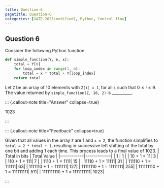 ```yaml
---
title: Question-6
pagetitle: Question-6
categories: [GATE-2021(modified), Python, Control flow]
---
```


## Question 6

Consider the following Python function:

```python
def simple_function(Y, n, x):
    total = Y[0]
    for loop_index in range(1, n):
        total = x * total + Y[loop_index]
    return total
```

Let `Z` be an array of 10 elements with `Z[i] = 1`, for all `i` such that $0 \leq i \leq 9$. The value returned by `simple_function(Z, 10, 2)` is __________.



::: {.callout-note title="Answer" collapse=true}

$1023$

:::



::: {.callout-note title="Feedback" collapse=true}

Given that all values in the array `Z` are 1 and `x = 2`, the function simplifies to `total = 2 * total + 1`, resulting in successive left shifting of the total by one bit and adding 1 each time. This process leads to a final value of 1023.
| Total in bits | Total Value |
|------------|-------------|
| 1          | 1           |
| 10 + 1 = 11| 3           |
| 110 + 1 = 111| 7         |
| 1110 + 1 = 1111| 15      |
| 11110 + 1 = 11111| 31   |
| 111110 + 1 = 111111| 63|
| 1111110 + 1 = 1111111| 127|
| 11111110 + 1 = 11111111| 255|
| 111111110 + 1 = 111111111| 511|
| 1111111110 + 1 = 1111111111| 1023|

:::